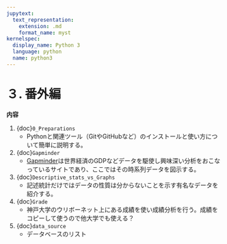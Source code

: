 ```yaml
---
jupytext:
  text_representation:
    extension: .md
    format_name: myst
kernelspec:
  display_name: Python 3
  language: python
  name: python3
---
```


# ３. 番外編
**内容**

1. {doc}`0_Preparations`
   - Pythonと関連ツール（GitやGitHubなど）のインストールと使い方について簡単に説明する。
1. {doc}`Gapminder`
   - [Gapminder](https://www.gapminder.org)は世界経済のGDPなどデータを駆使し興味深い分析をおこなっているサイトであり、ここではその時系列データを図示する。
1. {doc}`Descriptive_stats_vs_Graphs`
   - 記述統計だけではデータの性質は分からないことを示す有名なデータを紹介する。
1. {doc}`Grade`
   - 神戸大学のウリボーネット上にある成績を使い成績分析を行う。成績をコピーして使うので他大学でも使える？
1. {doc}`data_source`
   - データベースのリスト
